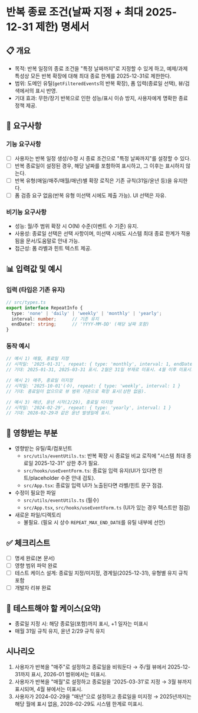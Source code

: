 # 반복 종료 조건(날짜 지정 + 최대 2025-12-31 제한) 명세서

## 📋 개요
- 목적: 반복 일정의 종료 조건을 "특정 날짜까지"로 지정할 수 있게 하고, 예제/과제 특성상 모든 반복 확장에 대해 최대 종료 한계를 2025-12-31로 제한한다.
- 범위: 도메인 유틸(`getFilteredEvents`의 반복 확장), 폼 입력(종료일 선택), 뷰/검색에서의 표시 반영.
- 기대 효과: 무한/장기 반복으로 인한 성능/표시 이슈 방지, 사용자에게 명확한 종료 정책 제공.

## 🎯 요구사항
### 기능 요구사항
- [ ] 사용자는 반복 일정 생성/수정 시 종료 조건으로 "특정 날짜까지"를 설정할 수 있다.
- [ ] 반복 종료일이 설정된 경우, 해당 날짜를 포함하여 표시하고, 그 이후는 표시하지 않는다.
- [ ] 반복 유형(매일/매주/매월/매년)별 확장 로직은 기존 규칙(31일/윤년 등)을 유지한다.
 - [ ] 폼 검증 요구 없음(반복 유형 미선택 시에도 제출 가능). UI 선택은 자유.

### 비기능 요구사항
- 성능: 월/주 범위 확장 시 O(N) 수준(이벤트 수 기준) 유지.
- 사용성: 종료일 선택은 선택 사항이며, 미선택 시에도 시스템 최대 종료 한계가 적용됨을 문서/도움말로 안내 가능.
- 접근성: 폼 라벨과 힌트 텍스트 제공.

## 📊 입력값 및 예시
### 입력 (타입은 기존 유지)
```typescript
// src/types.ts
export interface RepeatInfo {
  type: 'none' | 'daily' | 'weekly' | 'monthly' | 'yearly';
  interval: number;      // 기존 유지
  endDate?: string;      // 'YYYY-MM-DD' (해당 날짜 포함)
}
```

### 동작 예시
```typescript
// 예시 1) 매월, 종료일 지정
// 시작일: '2025-01-31', repeat: { type: 'monthly', interval: 1, endDate: '2025-03-31' }
// 기대: 2025-01-31, 2025-03-31 표시. 2월은 31일 부재로 미표시. 4월 이후 미표시.

// 예시 2) 매주, 종료일 미지정
// 시작일: '2025-10-01'(수), repeat: { type: 'weekly', interval: 1 }
// 기대: 종료일이 없으므로 뷰 범위 기준으로 확장 표시(상한 없음).

// 예시 3) 매년, 윤년 시작(2/29), 종료일 미지정
// 시작일: '2024-02-29', repeat: { type: 'yearly', interval: 1 }
// 기대: 2028-02-29과 같은 윤년 발생일에 표시.
```

## 🔗 영향받는 부분
- 영향받는 유틸/훅/컴포넌트
  - `src/utils/eventUtils.ts`: 반복 확장 시 종료일 비교 로직에 "시스템 최대 종료일 2025-12-31" 상한 추가 필요.
  - `src/hooks/useEventForm.ts`: 종료일 입력 유지(UI가 있다면 힌트/placeholder 수준 안내 검토).
  - `src/App.tsx`: 종료일 입력 UI가 노출된다면 라벨/힌트 문구 점검.
- 수정이 필요한 파일
  - `src/utils/eventUtils.ts` (필수)
  - `src/App.tsx`, `src/hooks/useEventForm.ts` (UI가 있는 경우 텍스트만 점검)
- 새로운 파일/디렉토리
  - 불필요. (필요 시 상수 `REPEAT_MAX_END_DATE`를 유틸 내부에 선언)

## ✅ 체크리스트
- [ ] 명세 완료(본 문서)
- [ ] 영향 범위 파악 완료
- [ ] 테스트 케이스 설계: 종료일 지정/미지정, 경계일(2025-12-31), 유형별 유지 규칙 포함
- [ ] 개발자 리뷰 완료

## 🧪 테스트해야 할 케이스(요약)
- 종료일 지정 시: 해당 종료일(포함)까지 표시, +1 일자는 미표시
- 매월 31일 규칙 유지, 윤년 2/29 규칙 유지

## 시나리오
1) 사용자가 반복을 "매주"로 설정하고 종료일을 비워둔다 → 주/월 뷰에서 2025-12-31까지 표시, 2026-01 범위에서는 미표시.
2) 사용자가 반복을 "매월"로 설정하고 종료일을 '2025-03-31'로 지정 → 3월 뷰까지 표시되며, 4월 뷰에서는 미표시.
3) 사용자가 2024-02-29을 "매년"으로 설정하고 종료일을 미지정 → 2025년까지는 해당 월에 표시 없음, 2028-02-29도 시스템 한계로 미표시.
